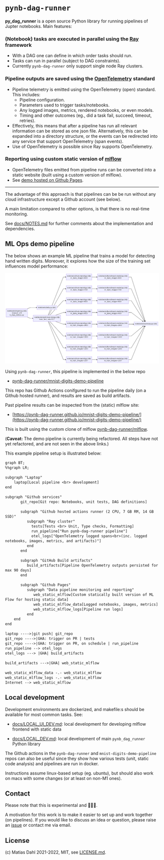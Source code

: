 # `pynb-dag-runner`
**py_dag_runner** is a open source Python library for running pipelines of Jupter notebooks. Main features:

### (Notebook) tasks are executed in parallel using the [Ray](https://www.ray.io/) framework
 - With a DAG one can define in which order tasks should run.
 - Tasks can run in parallel (subject to DAG constraints).
 - Currently `pynb-dag-runner` only support single node Ray clusters.

### Pipeline outputs are saved using the [OpenTelemetry](https://opentelemetry.io/) standard
- Pipeline telemetry is emitted using the OpenTelemetry (open) standard. This includes:
  - Pipeline configuration.
  - Parameters used to trigger tasks/notebooks.
  - Any logged images, metrics, rendered notebooks, or even models.
  - Timing and other outcomes (eg., did a task fail, succeed, timeout, retries).
- Effectively, this means that after a pipeline has run all relevant information can be stored as one json file. Alternatively, this can be expanded into a directory structure, or the events can be redirected into any service that support OpenTelemetry (span events).
- Use of OpenTelemetry is possible since Ray supports OpenTelemetry.

### Reporting using custom static version of [mlflow](https://mlflow.org/)
- OpenTelemetry files emitted from pipeline runs can be converted into a static website (built using a custom version of mlflow).
- See [demo hosted on Github Pages](https://pynb-dag-runner.github.io/mnist-digits-demo-pipeline/).

----

The advantage of this approach is that pipelines can be be run without any cloud infrastructure except a Github account (see below).

A main limitation compared to other options, is that there is no real-time monitoring.

See [docs/NOTES.md](docs/NOTES.md) for further comments about the implementation and dependencies.

## ML Ops demo pipeline
The below shows an example ML pipeline that trains a model for detecting hand written digits. Moreover, it explores how the size of the training set influences model performance:

![task-dependencies.png](./assets/task-dependencies.png)

Using `pynb-dag-runner`, this pipeline is implemented in the below repo
- [pynb-dag-runner/mnist-digits-demo-pipeline](https://github.com/pynb-dag-runner/mnist-digits-demo-pipeline)

This repo has Github Actions conifgured to run the pipeline daily (on a Github hosted runner), and results are saved as build artifacts.

Past pipeline results can be inspected from the (static) mlflow site:
- [https://pynb-dag-runner.github.io/mnist-digits-demo-pipeline/](https://pynb-dag-runner.github.io/mnist-digits-demo-pipeline/)

This is built using the custom clone of mlflow [pynb-dag-runner/mlflow](https://github.com/pynb-dag-runner/mlflow).

(**Caveat:** The demo pipeline is currently being refactored. All steps have not yet refactored, and are not seen in the above links.)

This example pipeline setup is illustrated below:

```mermaid
graph BT;
%%graph LR;

subgraph "Laptop"
    laptop[Local pipeline <br> development]
end

subgraph "Github services"
       git_repo[Git repo: Notebooks, unit tests, DAG definitions]

       subgraph "Github hosted actions runner (2 CPU, 7 GB RM, 14 GB SSD)"
          subgraph "Ray cluster"
            tests[Tests <br> Unit, Type checks, Formatting]
            run_pipeline["Run pynb-dag-runner pipeline"]
            otel_logs["OpenTelemetry logged spans<br>(inc. logged notebooks, images, metrics, and artifacts)"]
          end
       end

       subgraph "GitHub Build artifacts"
          build_artifacts[Pipeline OpenTelemetry outputs persisted for max 90 days]
       end

       subgraph "Github Pages"
          subgraph "Data pipeline monitoring and reporting"
             web_static_mlflow[Custom statically built version of ML Flow for hosting static data]
             web_static_mlflow_data[Logged notebooks, images, metrics]
             web_static_mlflow_logs[Pipeline run logs]
          end
    end
end

laptop ---->|git push| git_repo
git_repo ---->|GHA: trigger on PR | tests
git_repo ---->|GHA: trigger on PR, on schedule | run_pipeline
run_pipeline --> otel_logs
otel_logs ---> |GHA| build_artifacts

build_artifacts --->|GHA| web_static_mlflow

web_static_mlflow_data -.- web_static_mlflow
web_static_mlflow_logs -.- web_static_mlflow
Internet --> web_static_mlflow
```

## Local development
Development environments are dockerized, and makefile:s should be available for most common tasks. See:

- [docs/LOCAL_UI_DEV.md](docs/LOCAL_UI_DEV.md): local development for developing mlflow frontend with static data

- [docs/LOCAL_DEV.md](docs/LOCAL_DEV.md): local development of main `pynb_dag_runner` Python library

The Github actions in the `pynb-dag-runner` and `mnist-digits-demo-pipeline` repos can also be useful since they show how various tests (unit, static code analysis) and pipelines are run in docker.

Instructions assume linux-based setup (eg. ubuntu), but should also work on macs with some changes (or at least on non-M1 ones).

## Contact
Please note that this is experimental and 🚧🚧🚧.

A motivation for this work is to make it easier to set up and work together (on pipelines). If you would like to discuss an idea or question, please raise an [issue](https://github.com/pynb-dag-runner/mnist-digits-demo-pipeline/issues) or contact me via email.

## License
(c) Matias Dahl 2021-2022, MIT, see [LICENSE.md](./LICENSE.md).
